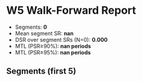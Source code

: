 # W5 Walk-Forward Report

- Segments: **0**
- Mean segment SR: **nan**
- DSR over segment SRs (N=0): **0.000**
- MTL (PSR≥90%): **nan periods**
- MTL (PSR≥95%): **nan periods**

## Segments (first 5)

